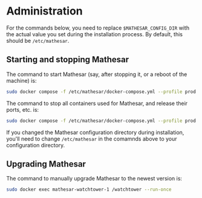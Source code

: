 # Administration

For the commands below, you need to replace `$MATHESAR_CONFIG_DIR` with the actual value you set during the installation process. By default, this should be `/etc/mathesar`.

## Starting and stopping Mathesar

The command to start Mathesar (say, after stopping it, or a reboot of the machine) is:
```sh
sudo docker compose -f /etc/mathesar/docker-compose.yml --profile prod up -d
```

The command to stop all containers used for Mathesar, and release their ports, etc. is:
```sh
sudo docker compose -f /etc/mathesar/docker-compose.yml --profile prod down
```

If you changed the Mathesar configuration directory during installation, you'll need to change `/etc/mathesar` in the comamnds above to your configuration directory.

## Upgrading Mathesar
The command to manually upgrade Mathesar to the newest version is:

```sh
sudo docker exec mathesar-watchtower-1 /watchtower --run-once
```
